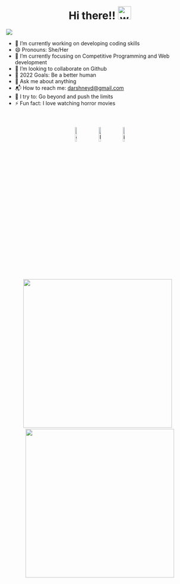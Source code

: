 
<!--
**ddarshney/ddarshney** is a ✨ _special_ ✨ repository because its `README.md` (this file) appears on your GitHub profile.

Here are some ideas to get you started:

- 🔭 I’m currently working on ...
- 🌱 I’m currently learning ...
- 👯 I’m looking to collaborate on ...
- 🤔 I’m looking for help with ...
- 💬 Ask me about ...
- 📫 How to reach me: ...
- 😄 Pronouns: ...
- ⚡ Fun fact: ...
-->
<h1 align="center">Hi there!! <img alt="wave" src="https://emojis.slackmojis.com/emojis/images/1588177020/8809/wave_hello.gif?1588177020" width="35">  </h1>

![](https://activity-graph.herokuapp.com/graph?username=ddarshney&theme=react-dark&hide_border=true&area=true)


- 🔭 I’m currently working on developing coding skills 
- 😄 Pronouns: She/Her
- 🌱 I’m currently focusing on Competitive Programming and Web development
- 👯 I’m looking to collaborate on Github
- 🥅 2022 Goals: Be a better human 
- 💬 Ask me about anything
- 📬 How to reach me: darshneyd@gmail.com 
- 🧗 I try to: Go beyond and push the limits
- ⚡ Fun fact: I love watching horror movies

</br>




<p align="center" >
	<a href="https://github.com/ddarshney"><img alt="github" width="10%" style="padding:5px" src="https://img.icons8.com/clouds/100/000000/github.png"/></a>
	<a href="https://www.linkedin.com/in/dibya14/"><img alt="linkedin" width="10%" style="padding:5px" src="https://img.icons8.com/clouds/100/000000/linkedin.png"/></a>
	<a href="https://www.instagram.com/divyaa_d14/"><img alt="instagram" width="10%" style="padding:5px" src="https://img.icons8.com/clouds/100/000000/instagram.png"/></a>
	
</p>



<p align='center'><img width="400px" src="https://github-readme-streak-stats.herokuapp.com/?user=ddarshney&theme=radical" alt="" />&nbsp; &nbsp;<img width="400px" src="https://github-readme-stats.vercel.app/api?username=ddarshney&count_private=true&theme=radical"/></p>

<!--START_SECTION_PROFILE_VIEWS:readme-info-->
<!--END_SECTION_PROFILE_VIEWS:readme-info-->

<!--START_SECTION_LINES_OF_CODE:readme-info-->
<!--END_SECTION_LINES_OF_CODE:readme-info-->

<!--START_CONTRIBUTIONS:readme-info-->
<!--END_CONTRIBUTIONS:readme-info-->

<!--START_SECTION_DAILY_COMMIT:readme-info-->
<!--END_SECTION_DAILY_COMMIT:readme-info-->

<!--START_SECTION_WEEKLY_COMMIT:readme-info-->
<!--END_SECTION_WEEKLY_COMMIT:readme-info-->

<!--START_SECTION_LANGUAGE:readme-info-->
<!--END_SECTION_LANGUAGE:readme-info-->

